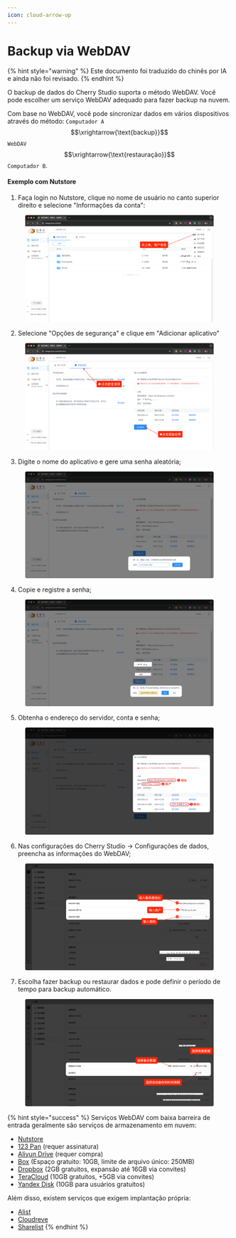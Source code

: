 ```yaml
---
icon: cloud-arrow-up
---
```

# Backup via WebDAV


{% hint style="warning" %}
Este documento foi traduzido do chinês por IA e ainda não foi revisado.
{% endhint %}




O backup de dados do Cherry Studio suporta o método WebDAV. Você pode escolher um serviço WebDAV adequado para fazer backup na nuvem.

Com base no WebDAV, você pode sincronizar dados em vários dispositivos através do método: `Computador A` $$\xrightarrow{\text{backup}}$$ `WebDAV` $$\xrightarrow{\text{restauração}}$$ `Computador B`.

#### Exemplo com Nutstore

1. Faça login no Nutstore, clique no nome de usuário no canto superior direito e selecione "Informações da conta":

<figure><img src="../../../.gitbook/assets/image (39).png" alt=""><figcaption></figcaption></figure>

2. Selecione "Opções de segurança" e clique em "Adicionar aplicativo"

<figure><img src="../../../.gitbook/assets/image (40).png" alt=""><figcaption></figcaption></figure>

3. Digite o nome do aplicativo e gere uma senha aleatória;

<figure><img src="../../../.gitbook/assets/image (41).png" alt=""><figcaption></figcaption></figure>

4. Copie e registre a senha;

<figure><img src="../../../.gitbook/assets/image (42).png" alt=""><figcaption></figcaption></figure>

5. Obtenha o endereço do servidor, conta e senha;

<figure><img src="../../../.gitbook/assets/image (43).png" alt=""><figcaption></figcaption></figure>

6. Nas configurações do Cherry Studio → Configurações de dados, preencha as informações do WebDAV;

<figure><img src="../../../.gitbook/assets/image (48).png" alt=""><figcaption></figcaption></figure>

7. Escolha fazer backup ou restaurar dados e pode definir o período de tempo para backup automático.

<figure><img src="../../../.gitbook/assets/image (47).png" alt=""><figcaption></figcaption></figure>

{% hint style="success" %}
Serviços WebDAV com baixa barreira de entrada geralmente são serviços de armazenamento em nuvem:

- [Nutstore](https://www.jianguoyun.com/)
- [123 Pan](https://www.123pan.com/) (requer assinatura)
- [Aliyun Drive](https://www.alipan.com/) (requer compra)
- [Box](https://www.box.com/) (Espaço gratuito: 10GB, limite de arquivo único: 250MB)
- [Dropbox](https://www.dropbox.com/) (2GB gratuitos, expansão até 16GB via convites)
- [TeraCloud](https://teracloud.jp/en/) (10GB gratuitos, +5GB via convites)
- [Yandex Disk](https://disk.yandex.com/) (10GB para usuários gratuitos)

Além disso, existem serviços que exigem implantação própria:

- [Alist](https://alist.nn.ci/zh/)
- [Cloudreve](https://cloudreve.org/)
- [Sharelist](https://github.com/reruin/sharelist)
{% endhint %}